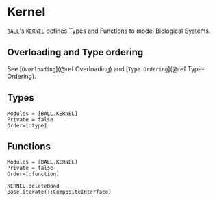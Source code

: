 # Kernel
`BALL`'s `KERNEL` defines Types and Functions to model Biological Systems.

## Overloading and Type ordering
See [`Overloading`](@ref Overloading) and [`Type Ordering`](@ref Type-Ordering).

## Types
```@autodocs
Modules = [BALL.KERNEL]
Private = false
Order=[:type] 
```
## Functions
```@autodocs
Modules = [BALL.KERNEL]
Private = false
Order=[:function] 
```
```@docs
KERNEL.deleteBond
Base.iterate(::CompositeInterface)
```
